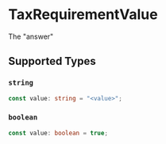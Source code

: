 # TaxRequirementValue

The "answer"


## Supported Types

### `string`

```typescript
const value: string = "<value>";
```

### `boolean`

```typescript
const value: boolean = true;
```

